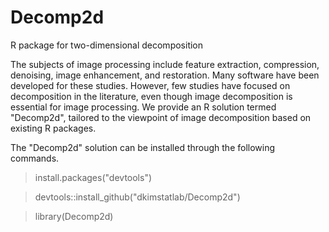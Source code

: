 # Decomp2d
R package for two-dimensional decomposition 

The subjects of image processing include feature extraction, compression, denoising, image enhancement, and restoration. 
Many software have been developed for these studies. However, few studies have focused on decomposition in the literature, 
even though image decomposition is essential for image processing. 
We provide an R solution termed "Decomp2d", tailored to the viewpoint of image decomposition based on existing R packages.

The "Decomp2d" solution can be installed through the following commands.

> install.packages("devtools")

> devtools::install_github("dkimstatlab/Decomp2d")

> library(Decomp2d)
